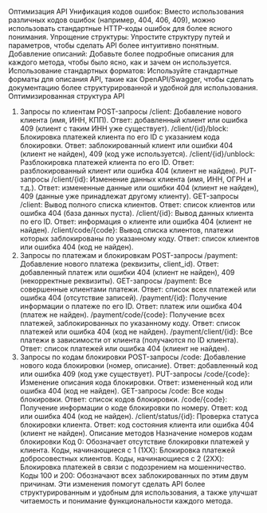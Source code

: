 Оптимизация API
Унификация кодов ошибок: Вместо использования различных кодов ошибок (например, 404, 406, 409), можно использовать стандартные HTTP-коды ошибок для более ясного понимания.
Упрощение структуры: Упростите структуру путей и параметров, чтобы сделать API более интуитивно понятным.
Добавление описаний: Добавьте более подробные описания для каждого метода, чтобы было ясно, как и зачем он используется.
Использование стандартных форматов: Используйте стандартные форматы для описания API, такие как OpenAPI/Swagger, чтобы сделать документацию более структурированной и удобной для использования.
Оптимизированная структура API
1. Запросы по клиентам
   POST-запросы
   /client: Добавление нового клиента (имя, ИНН, КПП). Ответ: добавленный клиент или ошибка 409 (клиент с таким ИНН уже существует).
   /client/{id}/block: Блокировка платежей клиента по его ID с указанием кода блокировки. Ответ: заблокированный клиент или ошибки 404 (клиент не найден), 409 (код уже используется).
   /client/{id}/unblock: Разблокировка платежей клиента по его ID. Ответ: разблокированный клиент или ошибка 404 (клиент не найден).
   PUT-запросы
   /client/{id}: Изменение данных клиента (имя, ИНН, ОГРН и т.д.). Ответ: измененные данные или ошибки 404 (клиент не найден), 409 (данные уже принадлежат другому клиенту).
   GET-запросы
   /client: Вывод полного списка клиентов. Ответ: список клиентов или ошибка 404 (база данных пуста).
   /client/{id}: Вывод данных клиента по его ID. Ответ: информация о клиенте или ошибка 404 (клиент не найден).
   /client/code/{code}: Вывод списка клиентов, платежи которых заблокированы по указанному коду. Ответ: список клиентов или ошибка 404 (код не найден).
2. Запросы по платежам и блокировкам
   POST-запросы
   /payment: Добавление нового платежа (реквизиты, client_id). Ответ: добавленный платеж или ошибки 404 (клиент не найден), 409 (некорректные реквизиты).
   GET-запросы
   /payment: Все совершенные клиентами платежи. Ответ: список всех платежей или ошибка 404 (отсутствие записей).
   /payment/{id}: Получение информации о платеже по его ID. Ответ: платеж или ошибка 404 (платеж не найден).
   /payment/code/{code}: Получение всех платежей, заблокированных по указанному коду. Ответ: список платежей или ошибка 404 (код не найден).
   /payment/client/{id}: Все платежи в зависимости от клиента (получаются по ID клиента). Ответ: список платежей или ошибка 404 (клиент не найден).
3. Запросы по кодам блокировки
   POST-запросы
   /code: Добавление нового кода блокировки (номер, описание). Ответ: добавленный код или ошибка 409 (код уже существует).
   PUT-запросы
   /code/{code}: Изменение описания кода блокировки. Ответ: измененный код или ошибка 404 (код не найден).
   GET-запросы
   /code: Все коды блокировки. Ответ: список кодов блокировки.
   /code/{code}: Получение информации о коде блокировки по номеру. Ответ: код или ошибка 404 (код не найден).
   /client/status/{id}: Проверка статуса блокировки клиента. Ответ: код состояния клиента или ошибка 404 (клиент не найден).
   Описание методов
   Назначение номеров кодам блокировки
   Код 0: Обозначает отсутствие блокировки платежей у клиента.
   Коды, начинающиеся с 1 (1XX): Блокировка платежей добросовестных клиентов.
   Коды, начинающиеся с 2 (2XX): Блокировка платежей в связи с подозрением на мошенничество.
   Коды 100 и 200: Обозначают всех заблокированных по этим двум причинам.
   Эти изменения помогут сделать API более структурированным и удобным для использования, а также улучшат читаемость и понимание функциональности каждого метода.